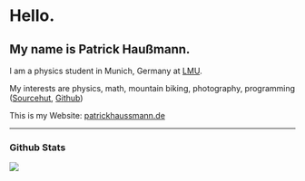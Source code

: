 # Hello.
## My name is Patrick Haußmann.

I am a physics student in Munich, Germany at [LMU](https://www.lmu.de/en/).

My interests are physics, math, mountain biking, photography, programming ([Sourcehut](https://git.sr.ht/~patrickhaussmann/), [Github](https://github.com/PatrickHaussmann))

This is my Website: [patrickhaussmann.de](https://patrickhaussmann.de/)


---



<h3 align="left">Github Stats </h3>
<!--
<p><a href="#"><img align="center" src="https://github-readme-stats.vercel.app/api?username=PatrickHaussmann&show_icons=true&locale=en" alt="PatrickHaussmann" /></a></p>
-->

<!--
<p><a href="#"><img align="center" src="https://github-readme-streak-stats.herokuapp.com/?user=PatrickHaussmann" alt="PatrickHaussmann" /></a></p>
-->


<p><a href="#"><img align="center" src="https://github-readme-stats.vercel.app/api/top-langs/?username=PatrickHaussmann&exclude_repo=dotfiles&hide=html&layout=compact&langs_count=6" /></a></p>
